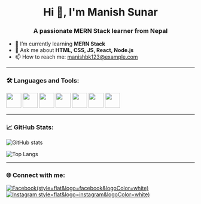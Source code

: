 <h1 align="center">Hi 👋, I'm Manish Sunar</h1>
<h3 align="center">A passionate MERN Stack learner from Nepal</h3>

- 🌱 I’m currently learning **MERN Stack**
- 💬 Ask me about **HTML, CSS, JS, React, Node.js**
- 📫 How to reach me: manishbk123@example.com

---

### 🛠️ Languages and Tools:

<p align="left">
  <img src="https://cdn.jsdelivr.net/gh/devicons/devicon/icons/html5/html5-original.svg" width="40" height="40"/>
  <img src="https://cdn.jsdelivr.net/gh/devicons/devicon/icons/css3/css3-original.svg" width="40" height="40"/>
  <img src="https://cdn.jsdelivr.net/gh/devicons/devicon/icons/javascript/javascript-original.svg" width="40" height="40"/>
  <img src="https://cdn.jsdelivr.net/gh/devicons/devicon/icons/react/react-original.svg" width="40" height="40"/>
  <img src="https://cdn.jsdelivr.net/gh/devicons/devicon/icons/nodejs/nodejs-original.svg" width="40" height="40"/>
  <img src="https://cdn.jsdelivr.net/gh/devicons/devicon/icons/express/express-original.svg" width="40" height="40"/>
  <img src="https://cdn.jsdelivr.net/gh/devicons/devicon/icons/mongodb/mongodb-original.svg" width="40" height="40"/>
</p>

---

### 📈 GitHub Stats:

![GitHub stats](https://github-readme-stats.vercel.app/api?username=ManishBK123&show_icons=true&theme=radical)

![Top Langs](https://github-readme-stats.vercel.app/api/top-langs/?username=ManishBK123&layout=compact)

---

### 🌐 Connect with me:
[![Facebook](https://www.facebook.com/manish.sunar.985550)(style=flat&logo=facebook&logoColor=white)](https://facebook.com/yourprofile)  
[![Instagram](https://www.instagram.com/manishsunar99/)
style=flat&logo=instagram&logoColor=white)](https://instagram.com/yourprofile)
